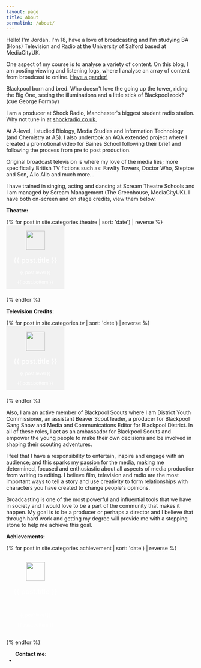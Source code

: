```yaml
---
layout: page
title: About
permalink: /about/
---
```

<style>
@import url('http://productions.shuck.org.uk/grid.css');

.grid-10 {
width: 10% !important;
}

.grid-achievemini {
height: 140px !important;
}
/**** About page styles ***/
.achievebox { padding: 10px; height: 170px; text-align: center; color: #fff; margin-right: 10px; padding: 15px; display: block; min-width: 125px; position: relative; margin-bottom: 20px; }

.achieveimg { margin-left: auto; margin-right: auto; max-height: 50px !important; min-width: 10px !important; margin-bottom: 6px !important; background-repeat: no-repeat !important; display: block; float: none !important; padding: 0px !important; width: 50px !important; margin-bottom: 20px !important; }

.achievebold { font-weight: 500; font-size: 18; line-height: 1 !important; }

.achievelevel { font-weight: 300; font-size: 15px; margin-bottom: 0px !important; padding-bottom: 10px; }

.briefskills { font-weight: 400; font-size: 12px; line-height: 1.3 !important; }

.achievewhen { font-size: 12px; line-height: 0.2; padding-top: 5px; padding-bottom: 5px; }

.bottominfo { bottom: 0; margin-bottom: 0px !important; position: absolute; width: 80%; left: 0; width: 100%; }

.grid-achieve { margin-right: 70px; }</style>


Hello! I'm Jordan. I'm 18, have a love of broadcasting and I'm studying BA (Hons) Television and Radio at the University of Salford based at MediaCityUK.

One aspect of my course is to analyse a variety of content. On this blog, I am posting viewing and listening logs, where I analyse an array of content from broadcast to online. <a href="/blog/"> Have a gander! </a>

Blackpool born and bred. Who doesn't love the going up the tower, riding the Big One, seeing the illuminations and a little stick of Blackpool rock? (cue George Formby)

I am a producer at Shock Radio, Manchester's biggest student radio station. Why not tune in at <a href="shockradio.co.uk"> shockradio.co.uk. </a>

At A-level, I studied Biology, Media Studies and Information Technology (and Chemistry at AS). I also undertook an AQA extended project where I created a promotional video for Baines School following their brief and following the process from pre to post production.

Original broadcast television is where my love of the media lies; more specifically British TV fictions such as: Fawlty Towers, Doctor Who, Steptoe and Son, Allo Allo and much more...

I have trained in singing, acting and dancing at Scream Theatre Schools and I am managed by Scream Management (The Greenhouse, MediaCityUK). I have both on-screen and on stage credits, view them below.

**Theatre:**

<div class="grid-container">
{% for post in site.categories.theatre | sort: 'date') | reverse %}
<div class="grid-10 mobile-grid-100 grid-achieve">
<div class="achievebox  grid-achievemini" style="color:rgba{{ post.uniquecolour }}!important; background-color:#F1F1F1; ">
<img class="achieveimg" src="{{ site.baseurl }}/images/{{ post.symbol }}">
<p class="achievebold">{{ post.title }}</p>
<span class="bottominfo">
<p class="briefskills">{{ post.level }}</p>
<p class="achievewhen">{{ post.bottom }}</p>
</span>
</div></div>
{% endfor %}

</div>

**Television Credits:**

<div class="grid-container">
{% for post in site.categories.tv | sort: 'date') | reverse %}
<div class="grid-10 mobile-grid-100 grid-achieve">
<div class="achievebox  grid-achievemini" style="color:rgba{{ post.uniquecolour }}!important; background-color:#F1F1F1; ">
<img class="achieveimg" src="{{ site.baseurl }}/images/{{ post.symbol }}">
<p class="achievebold">{{ post.title }}</p>
<span class="bottominfo">
<p class="briefskills">{{ post.level }}</p>
<p class="achievewhen">{{ post.bottom }}</p>
</span>
</div></div>
{% endfor %}

</div>

Also, I am an active member of Blackpool Scouts where I am District Youth Commissioner, an assistant Beaver Scout leader, a producer for Blackpool Gang Show and Media and Communications Editor for Blackpool District. In all of these roles, I act as an ambassador for Blackpool Scouts and empower the young people to make their own decisions and be involved in shaping their scouting adventures.

I feel that I have a responsibility to entertain, inspire and engage with an audience; and this sparks my passion for the media, making me determined, focused and enthusiastic about all aspects of media production from writing to editing. I believe film, television and radio are the most important ways to tell a story and use creativity to form relationships with characters you have created to change people's opinions.

Broadcasting is one of the most powerful and influential tools that we have in society and I would love to be a part of the community that makes it happen. My goal is to be a producer or perhaps a director and I believe that through hard work and getting my degree will provide me with a stepping stone to help me achieve this goal.


**Achievements:**

<div class="grid-container">

{% for post in site.categories.achievement | sort: 'date') | reverse %}
<div class="grid-10 mobile-grid-100 grid-achieve">
<div class="achievebox" style="background:rgba{{ post.uniquecolour }}; ">
<img class="achieveimg" src="{{ site.baseurl }}/images/{{ post.symbol }}">
<p class="achievebold">{{ post.title }}</p>
<span class="bottominfo">
<p class="briefskills">{{ post.level }}</p>
<p class="achievewhen">{{ post.bottom }}</p>
</span>
</div></div>

{% endfor %}
</div>


<ul class="sociallinks footersocial">
<b>Contact me:</b>
<a href="mailto:{{site.email}}"><li><i class="fa fa-envelope"></i></li></a>
</ul>

